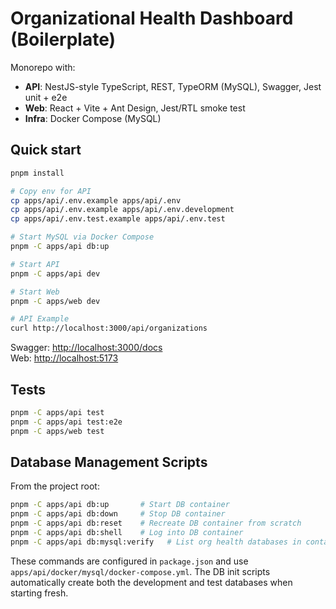 # Organizational Health Dashboard (Boilerplate)

Monorepo with:

- **API**: NestJS-style TypeScript, REST, TypeORM (MySQL), Swagger, Jest unit + e2e
- **Web**: React + Vite + Ant Design, Jest/RTL smoke test
- **Infra**: Docker Compose (MySQL)

## Quick start

```bash
pnpm install

# Copy env for API
cp apps/api/.env.example apps/api/.env
cp apps/api/.env.example apps/api/.env.development
cp apps/api/.env.test.example apps/api/.env.test

# Start MySQL via Docker Compose
pnpm -C apps/api db:up

# Start API
pnpm -C apps/api dev

# Start Web
pnpm -C apps/web dev

# API Example
curl http://localhost:3000/api/organizations
```

Swagger: [http://localhost:3000/docs](http://localhost:3000/docs)\
Web: [http://localhost:5173](http://localhost:5173)

## Tests

```bash
pnpm -C apps/api test
pnpm -C apps/api test:e2e
pnpm -C apps/web test
```

## Database Management Scripts

From the project root:

```bash
pnpm -C apps/api db:up       # Start DB container
pnpm -C apps/api db:down     # Stop DB container
pnpm -C apps/api db:reset    # Recreate DB container from scratch
pnpm -C apps/api db:shell    # Log into DB container
pnpm -C apps/api db:mysql:verify   # List org health databases in container
```

These commands are configured in `package.json` and use `apps/api/docker/mysql/docker-compose.yml`. The DB init scripts automatically create both the development and test databases when starting fresh.

